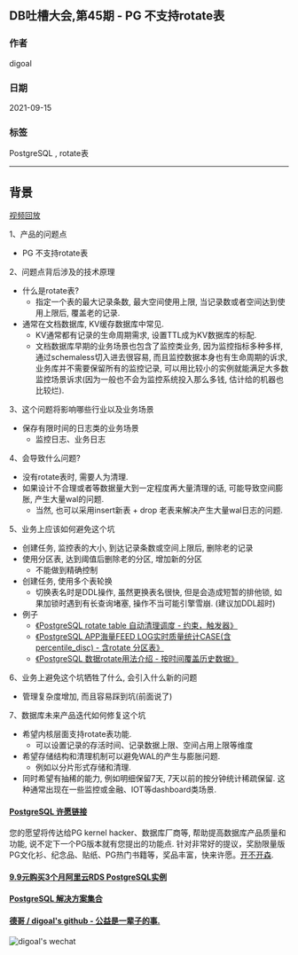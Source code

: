 ## DB吐槽大会,第45期 - PG 不支持rotate表  
  
### 作者  
digoal  
  
### 日期  
2021-09-15  
  
### 标签  
PostgreSQL , rotate表  
  
----  
  
## 背景  
[视频回放](https://www.bilibili.com/video/BV1PT4y1f7YU/)  
  
1、产品的问题点  
- PG 不支持rotate表   
  
2、问题点背后涉及的技术原理  
- 什么是rotate表?   
    - 指定一个表的最大记录条数, 最大空间使用上限, 当记录数或者空间达到使用上限后, 覆盖老的记录.  
- 通常在文档数据库, KV缓存数据库中常见.
    - KV通常都有记录的生命周期需求, 设置TTL成为KV数据库的标配.
    - 文档数据库早期的业务场景也包含了监控类业务, 因为监控指标多种多样, 通过schemaless切入进去很容易, 而且监控数据本身也有生命周期的诉求, 业务库并不需要保留所有的监控记录, 可以用比较小的实例就能满足大多数监控场景诉求(因为一般也不会为监控系统投入那么多钱, 估计给的机器也比较烂).    
  
3、这个问题将影响哪些行业以及业务场景  
- 保存有限时间的日志类的业务场景  
    - 监控日志、业务日志  
  
4、会导致什么问题?   
- 没有rotate表时, 需要人为清理.   
- 如果设计不合理或者等数据量大到一定程度再大量清理的话, 可能导致空间膨胀, 产生大量wal的问题.   
    - 当然, 也可以采用insert新表 + drop 老表来解决产生大量wal日志的问题.   
  
5、业务上应该如何避免这个坑  
- 创建任务, 监控表的大小, 到达记录条数或空间上限后, 删除老的记录  
- 使用分区表, 达到阈值后删除老的分区, 增加新的分区  
    - 不能做到精确控制  
- 创建任务, 使用多个表轮换  
    - 切换表名时是DDL操作, 虽然更换表名很快, 但是会造成短暂的排他锁, 如果加锁时遇到有长查询堵塞, 操作不当可能引擎雪崩. (建议加DDL超时)  
- 例子  
    - [《PostgreSQL rotate table 自动清理调度 - 约束，触发器》](../201803/20180311_06.md)    
    - [《PostgreSQL APP海量FEED LOG实时质量统计CASE(含percentile_disc) - 含rotate 分区表》](../201802/20180205_04.md)    
    - [《PostgreSQL 数据rotate用法介绍 - 按时间覆盖历史数据》](../201703/20170321_02.md)    
  
6、业务上避免这个坑牺牲了什么, 会引入什么新的问题  
- 管理复杂度增加, 而且容易踩到坑(前面说了)  
  
7、数据库未来产品迭代如何修复这个坑  
- 希望内核层面支持rotate表功能.   
    - 可以设置记录的存活时间、记录数据上限、空间占用上限等维度  
- 希望存储结构和清理机制可以避免WAL的产生与膨胀问题. 
    - 例如以分片形式存储和清理.  
- 同时希望有抽稀的能力, 例如明细保留7天, 7天以前的按分钟统计稀疏保留. 这种通常出现在一些监控或金融、IOT等dashboard类场景.  
  
  
  
  
#### [PostgreSQL 许愿链接](https://github.com/digoal/blog/issues/76 "269ac3d1c492e938c0191101c7238216")
您的愿望将传达给PG kernel hacker、数据库厂商等, 帮助提高数据库产品质量和功能, 说不定下一个PG版本就有您提出的功能点. 针对非常好的提议，奖励限量版PG文化衫、纪念品、贴纸、PG热门书籍等，奖品丰富，快来许愿。[开不开森](https://github.com/digoal/blog/issues/76 "269ac3d1c492e938c0191101c7238216").  
  
  
#### [9.9元购买3个月阿里云RDS PostgreSQL实例](https://www.aliyun.com/database/postgresqlactivity "57258f76c37864c6e6d23383d05714ea")
  
  
#### [PostgreSQL 解决方案集合](https://yq.aliyun.com/topic/118 "40cff096e9ed7122c512b35d8561d9c8")
  
  
#### [德哥 / digoal's github - 公益是一辈子的事.](https://github.com/digoal/blog/blob/master/README.md "22709685feb7cab07d30f30387f0a9ae")
  
  
![digoal's wechat](../pic/digoal_weixin.jpg "f7ad92eeba24523fd47a6e1a0e691b59")
  
